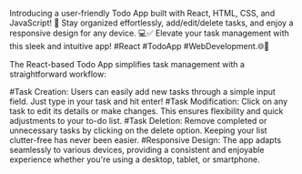 Introducing a user-friendly Todo App built with React, HTML, CSS, and JavaScript! 🚀
Stay organized effortlessly, add/edit/delete tasks, and enjoy a responsive design for any device. 💻✅ 
Elevate your task management with this sleek and intuitive app! #React #TodoApp #WebDevelopment.🌐📝

The React-based Todo App simplifies task management with a straightforward workflow:

#Task Creation: Users can easily add new tasks through a simple input field. Just type in your task and hit enter!
#Task Modification: Click on any task to edit its details or make changes. This ensures flexibility and quick adjustments to your to-do list.
#Task Deletion: Remove completed or unnecessary tasks by clicking on the delete option. Keeping your list clutter-free has never been easier.
#Responsive Design: The app adapts seamlessly to various devices, providing a consistent and enjoyable experience whether you're using a desktop, tablet, or smartphone.
